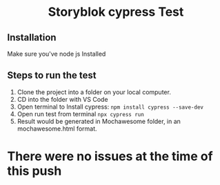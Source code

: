 <p align="center">
  <h1 align="center">Storyblok cypress Test</h1>

## Installation

Make sure you've node js Installed

## Steps to run the test

1. Clone the project into a folder on your local computer.
2. CD into the folder with VS Code
3. Open terminal to Install cypress: ```npm install cypress --save-dev```
4. Open run test from terminal ```npx cypress run```
5. Result would be generated in Mochawesome folder, in an mochawesome.html format.


# There were no issues at the time of this push

